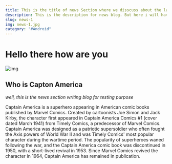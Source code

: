 ```yaml
---
title: This is the title of news Section where we disscuss about the latest news & Updates
description: This is the description for news blog. But here i will have to write a more long description for jst the purpose of testing
slug: news-1
img: news-1.jpg
category: "#Android"
---
```


# Hello there how are you
![img](/resources/news-2.jpg)
## Who is Capton America 
_well, this is the news section writing blog for testing purpose_

Captain America is a superhero appearing in American comic books published by Marvel Comics. Created by cartoonists Joe Simon and Jack Kirby, the character first appeared in Captain America Comics #1 (cover dated March 1941) from Timely Comics, a predecessor of Marvel Comics. Captain America was designed as a patriotic supersoldier who often fought the Axis powers of World War II and was Timely Comics' most popular character during the wartime period. The popularity of superheroes waned following the war, and the Captain America comic book was discontinued in 1950, with a short-lived revival in 1953. Since Marvel Comics revived the character in 1964, Captain America has remained in publication.